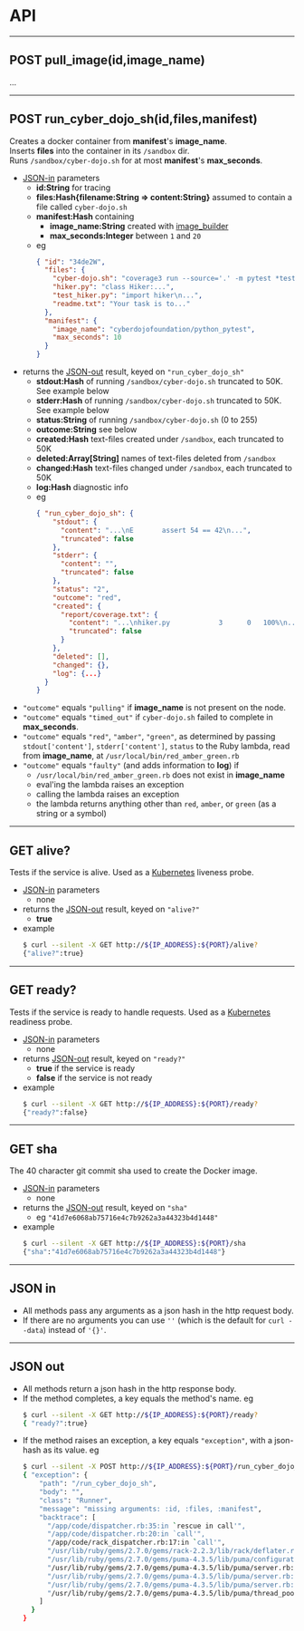 # API

- - - -
## POST pull_image(id,image_name)
...

- - - -
## POST run_cyber_dojo_sh(id,files,manifest)
Creates a docker container from **manifest**'s **image_name**.  
Inserts **files** into the container in its  `/sandbox` dir.  
Runs `/sandbox/cyber-dojo.sh` for at most **manifest**'s **max_seconds**.
- [JSON-in](#json-in) parameters
  * **id:String** for tracing
  * **files:Hash{filename:String => content:String}** assumed to contain a file called `cyber-dojo.sh`
  * **manifest:Hash** containing
    * **image_name:String** created with [image_builder](https://github.com/cyber-dojo-languages/image_builder)
    * **max_seconds:Integer** between `1` and `20`
  * eg
    ```json
    { "id": "34de2W",
      "files": {
        "cyber-dojo.sh": "coverage3 run --source='.' -m pytest *test*.py\n...",      
        "hiker.py": "class Hiker:...",
        "test_hiker.py": "import hiker\n...",
        "readme.txt": "Your task is to..."
      },
      "manifest": {
        "image_name": "cyberdojofoundation/python_pytest",
        "max_seconds": 10
      }
    }
    ```
- returns the [JSON-out](#json-out) result, keyed on `"run_cyber_dojo_sh"`
  * **stdout:Hash** of running `/sandbox/cyber-dojo.sh` truncated to 50K. See example below
  * **stderr:Hash** of running `/sandbox/cyber-dojo.sh` truncated to 50K. See example below
  * **status:String** of running `/sandbox/cyber-dojo.sh` (0 to 255)
  * **outcome:String** see below
  * **created:Hash** text-files created under `/sandbox`, each truncated to 50K
  * **deleted:Array[String]** names of text-files deleted from `/sandbox`
  * **changed:Hash** text-files changed under `/sandbox`, each truncated to 50K
  * **log:Hash** diagnostic info
  * eg
    ```json
    { "run_cyber_dojo_sh": {
        "stdout": {
          "content": "...\nE       assert 54 == 42\n...",
          "truncated": false
        },
        "stderr": {
          "content": "",
          "truncated": false
        },
        "status": "2",
        "outcome": "red",
        "created": {
          "report/coverage.txt": {
            "content": "...\nhiker.py            3      0   100%\n...",
            "truncated": false
          }
        },
        "deleted": [],
        "changed": {},
        "log": {...}
      }
    }
    ```
- `"outcome"` equals `"pulling"` if **image_name** is not present on the node.
- `"outcome"` equals `"timed_out"` if `cyber-dojo.sh` failed to complete in **max_seconds**.
- `"outcome"` equals `"red"`, `"amber"`, `"green"`,
    as determined by passing `stdout['content']`, `stderr['content']`, `status` to the Ruby lambda, read from **image_name**, at `/usr/local/bin/red_amber_green.rb`
- `"outcome"` equals `"faulty"` (and adds information to **log**) if
  * `/usr/local/bin/red_amber_green.rb` does not exist in **image_name**
  * eval'ing the lambda raises an exception
  * calling the lambda raises an exception
  * the lambda returns anything other than `red`, `amber`, or `green` (as a string or a symbol)

- - - -
## GET alive?
Tests if the service is alive.
Used as a [Kubernetes](https://kubernetes.io/) liveness probe.  
- [JSON-in](#json-in) parameters
  * none
- returns the [JSON-out](#json-out) result, keyed on `"alive?"`
  * **true**
- example
  ```bash     
  $ curl --silent -X GET http://${IP_ADDRESS}:${PORT}/alive?
  {"alive?":true}
  ```

- - - -
## GET ready?
Tests if the service is ready to handle requests.
Used as a [Kubernetes](https://kubernetes.io/) readiness probe.
- [JSON-in](#json-in) parameters
  * none
- returns [JSON-out](#json-out) result, keyed on `"ready?"`
  * **true** if the service is ready
  * **false** if the service is not ready
- example
  ```bash     
  $ curl --silent -X GET http://${IP_ADDRESS}:${PORT}/ready?
  {"ready?":false}
  ```

- - - -
## GET sha
The 40 character git commit sha used to create the Docker image.
- [JSON-in](#json-in) parameters
  * none
- returns the [JSON-out](#json-out) result, keyed on `"sha"`
  * eg `"41d7e6068ab75716e4c7b9262a3a44323b4d1448"`
- example
  ```bash     
  $ curl --silent -X GET http://${IP_ADDRESS}:${PORT}/sha
  {"sha":"41d7e6068ab75716e4c7b9262a3a44323b4d1448"}
  ```

- - - -
## JSON in
- All methods pass any arguments as a json hash in the http request body.
- If there are no arguments you can use `''` (which is the default
  for `curl --data`) instead of `'{}'`.

- - - -
## JSON out      
- All methods return a json hash in the http response body.
- If the method completes, a key equals the method's name. eg
  ```bash
  $ curl --silent -X GET http://${IP_ADDRESS}:${PORT}/ready?
  { "ready?":true}
  ```
- If the method raises an exception, a key equals `"exception"`, with
  a json-hash as its value. eg
  ```bash
  $ curl --silent -X POST http://${IP_ADDRESS}:${PORT}/run_cyber_dojo_sh | jq      
  { "exception": {
      "path": "/run_cyber_dojo_sh",
      "body": "",
      "class": "Runner",
      "message": "missing arguments: :id, :files, :manifest",
      "backtrace": [
        "/app/code/dispatcher.rb:35:in `rescue in call'",
        "/app/code/dispatcher.rb:20:in `call'",
        "/app/code/rack_dispatcher.rb:17:in `call'",
        "/usr/lib/ruby/gems/2.7.0/gems/rack-2.2.3/lib/rack/deflater.rb:44:in `call'",
        "/usr/lib/ruby/gems/2.7.0/gems/puma-4.3.5/lib/puma/configuration.rb:228:in `call'",
        "/usr/lib/ruby/gems/2.7.0/gems/puma-4.3.5/lib/puma/server.rb:713:in `handle_request'",
        "/usr/lib/ruby/gems/2.7.0/gems/puma-4.3.5/lib/puma/server.rb:472:in `process_client'",
        "/usr/lib/ruby/gems/2.7.0/gems/puma-4.3.5/lib/puma/server.rb:328:in `block in run'",
        "/usr/lib/ruby/gems/2.7.0/gems/puma-4.3.5/lib/puma/thread_pool.rb:134:in `block in spawn_thread'"
      ]
    }
  }
  ```
